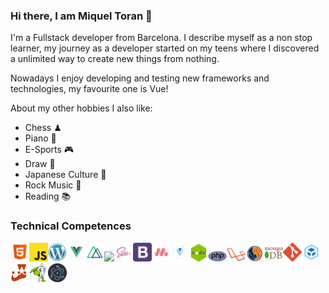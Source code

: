### Hi there, I am Miquel Toran 👋 

I'm a Fullstack developer from Barcelona. I describe myself as a non stop learner, my journey as a developer started on my teens where I discovered a unlimited way to create new things from nothing.

Nowadays I enjoy developing and testing new frameworks and technologies, my favourite one is Vue!

About my other hobbies I also like:

- Chess ♟
- Piano 🎹
- E-Sports 🎮
- Draw 🎨
- Japanese Culture 🏯
- Rock Music 🎵
- Reading 📚

### Technical Competences
<img src="https://raw.githubusercontent.com/xScripted/xScripted/main/html5.png" width="30"/><img src="https://raw.githubusercontent.com/xScripted/xScripted/main/javascript.png" width="30"/><img src="https://raw.githubusercontent.com/xScripted/xScripted/main/wordpress.png" width="30"/><img src="https://raw.githubusercontent.com/xScripted/xScripted/main/vue.png" width="30"/><img src="https://raw.githubusercontent.com/xScripted/xScripted/main/nuxt.png" width="30"/><img src="https://raw.githubusercontent.com/xScripted/xScripted/main/css.png" width="30"/><img src="https://raw.githubusercontent.com/xScripted/xScripted/main/sass.png" width="30"/><img src="https://raw.githubusercontent.com/xScripted/xScripted/main/bootstrap.png" width="30"/><img src="https://raw.githubusercontent.com/xScripted/xScripted/main/materialize.png" width="30"/><img src="https://raw.githubusercontent.com/xScripted/xScripted/main/vuetify.png" width="30"/><img src="https://raw.githubusercontent.com/xScripted/xScripted/main/node.png" width="30"/><img src="https://raw.githubusercontent.com/xScripted/xScripted/main/php.png" width="30"/><img src="https://raw.githubusercontent.com/xScripted/xScripted/main/laravel.png" width="30"/><img src="https://raw.githubusercontent.com/xScripted/xScripted/main/mysql.png" width="30"/><img src="https://raw.githubusercontent.com/xScripted/xScripted/main/mongodb.png" width="30"/><img src="https://raw.githubusercontent.com/xScripted/xScripted/main/git.png" width="30"/><img src="https://raw.githubusercontent.com/xScripted/xScripted/main/webpack.png" width="30"/><img src="https://raw.githubusercontent.com/xScripted/xScripted/main/jest.png" width="30"/><img src="https://raw.githubusercontent.com/xScripted/xScripted/main/greensock.png" width="30"/><img src="https://raw.githubusercontent.com/xScripted/xScripted/main/electron.png" width="30"/>
